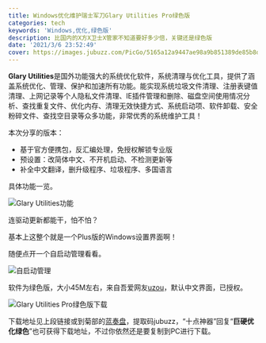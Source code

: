```yaml
---
title: Windows优化维护瑞士军刀Glary Utilities Pro绿色版
categories: tech
keywords: 'Windows,优化,绿色版'
description: 比国内的X方X卫士X管家不知道要好多少倍，关键还是绿色版
date: '2021/3/6 23:52:49'
cover: https://images.jubuzz.com/PicGo/5165a12a9447ae98a9b851389de85b8d-99a72e.jpg
---
```


**Glary Utilities**是国外功能强大的系统优化软件，系统清理与优化工具，提供了涵盖系统优化、管理、保护和加速所有功能。能实现系统垃圾文件清理、注册表键值清理、上网记录等个人隐私文件清理、IE插件管理和删除、磁盘空间使用情况分析、查找重复文件、优化内存、清理无效快捷方式、系统启动项、软件卸载、安全粉碎文件、查找空目录等众多功能，非常优秀的系统维护工具！

本次分享的版本：

- 基于官方便携包，反汇编处理，免授权解锁专业版
- 预设置：改简体中文、不开机启动、不检测更新等
- 补全中文翻译，删升级程序、垃圾程序、多国语言

具体功能一览。

![Glary Utilities功能](https://images.jubuzz.com/PicGo/b6c2ac871ad129062407b32c7cab4073-0ad2ae.png)

连驱动更新都能干，怕不怕？

基本上这整个就是一个Plus版的Windows设置界面啊！

随便点开一个自启动管理看看。

![自启动管理](https://images.jubuzz.com/PicGo/c366e83027b0924316d11cc24aaab6cd-e3af01.png)

软件为绿色版，大小45M左右，来自吾爱网友[uzou](https://www.52pojie.cn/home.php?mod=space&uid=1082448)，默认中文界面，已授权。

![Glary Utilities Pro绿色版下载](https://images.jubuzz.com/PicGo/6322c46f8d063c403f67938f937dbba5-3907b4.png)

下载地址见上段链接或到菊部的[蓝奏盘](https://jubuzz.lanzous.com/iiScCmltvwf)，提取码jubuzz，“十点神器”回复“**巨硬优化绿色**”也可获得下载地址，不过你依然还是要复制到PC进行下载。
